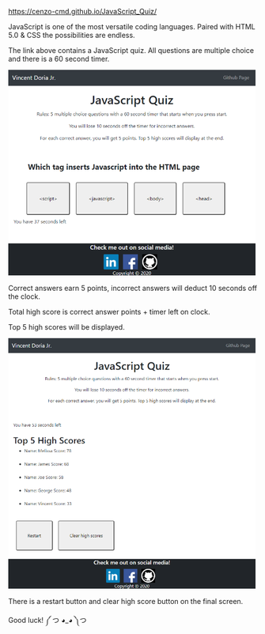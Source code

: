 https://cenzo-cmd.github.io/JavaScript_Quiz/

JavaScript is one of the most versatile coding languages. Paired with HTML 5.0 & CSS the possibilities are endless.

The link above contains a JavaScript quiz. All questions are multiple choice and there is a 60 second timer.

<img src="Assets/images/Questions.png" width="500px">

Correct answers earn 5 points, incorrect answers will deduct 10 seconds off the clock.

Total high score is correct answer points + timer left on clock.

Top 5 high scores will be displayed.

<img src="Assets/images/highScores.png" width="500px">
 
There is a restart button and clear high score button on the final screen.

Good luck!
༼ つ ◕_◕ ༽つ
